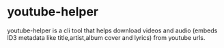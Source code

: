 # youtube-helper
youtube-helper is a cli tool that helps download videos and audio (embeds ID3 metadata like title,artist,album cover and lyrics) from youtube urls.
